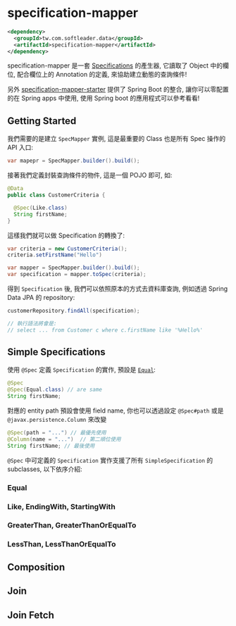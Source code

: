 # specification-mapper

```xml
<dependency>
  <groupId>tw.com.softleader.data</groupId>
  <artifactId>specification-mapper</artifactId>
</dependency>
```

specification-mapper 是一套 [Specifications](https://docs.spring.io/spring-data/jpa/docs/current/reference/html/#specifications) 的產生器, 它讀取了 Object 中的欄位, 配合欄位上的 Annotation 的定義, 來協助建立動態的查詢條件!

另外 [specification-mapper-starter](../starter) 提供了 Spring Boot 的整合, 讓你可以零配置的在 Spring apps 中使用, 使用 Spring boot 的應用程式可以參考看看!

## Getting Started

我們需要的是建立 `SpecMapper` 實例, 這是最重要的 Class 也是所有 Spec 操作的 API 入口:

```java
var mapepr = SpecMapper.builder().build();
```

接著我們定義封裝查詢條件的物件, 這是一個 POJO 即可, 如:

```java
@Data
public class CustomerCriteria {

  @Spec(Like.class)
  String firstName;
}
```

這樣我們就可以做 Specification 的轉換了:

```java
var criteria = new CustomerCriteria();
criteria.setFirstName("Hello")

var mapper = SpecMapper.builder().build();
var specification = mapper.toSpec(criteria);
```

得到 `Specification` 後, 我們可以依照原本的方式去資料庫查詢, 例如透過 Spring Data JPA 的 repository:

```java
customerRepository.findAll(specification);

// 執行語法將會是: 
// select ... from Customer c where c.firstName like '%Hello%'
```

## Simple Specifications

使用 `@Spec` 定義 `Specification` 的實作, 預設是 [`Equal`](#equal): 

```java
@Spec
@Spec(Equal.class) // are same
String firstName;
```

對應的 entity path 預設會使用 field name, 你也可以透過設定 `@Spec#path` 或是 `@javax.persistence.Column` 來改變

```java
@Spec(path = "...") // 最優先使用
@Column(name = "...")  // 第二順位使用
String firstName; // 最後使用
```
`@Spec` 中可定義的 `Specification` 實作支援了所有 `SimpleSpecification` 的 subclasses, 以下依序介紹:

### Equal

### Like, EndingWith, StartingWith

### GreaterThan, GreaterThanOrEqualTo

### LessThan, LessThanOrEqualTo

## Composition

## Join

## Join Fetch
